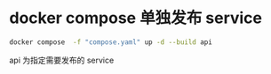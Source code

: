 # docker compose 单独发布 service

```bash
docker compose  -f "compose.yaml" up -d --build api 
```

api 为指定需要发布的 service
